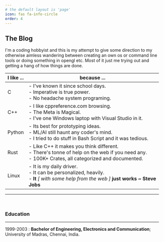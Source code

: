 ```yaml
---
# the default layout is 'page'
icon: fas fa-info-circle
order: 4
---
```

## The Blog

I'm a coding hobbyist and this is my attempt to give some direction to my otherwise aimless wandering between creating an own os or command line tools or doing something in opengl etc. Most of it just me trying out and getting a hang of how things are done. 

| I like ... | because ... |
|---|---|
|C| - I've known it since school days.<BR>- Imperative is true power. <BR>- No headache system programing.|
|C++|- I like cppreference.com browsing.<BR>- The Meta is Magical.<BR>- I've one Windows laptop with Visual Studio in it.|
|Python|- Its best for prototyping ideas.<BR>- ML/AI still haunt any coder's mind.<BR>- I tried to do stuff in Bash Script and it was tedious.|
|Rust|- Like C++ it makes you think different.<BR>- There's tonne of help on the web if you need any.<BR>- 100K+ Crates, all categorized and documented.|
|Linux|- It is my daily driver.<BR>- It can be personalized, heavily.<BR>- **It** *[ with some help from the web ]* **just works ~ Steve Jobs**|

---

<BR>

### Education
---

1999-2003 :   **Bachelor of Engineering, Electronics and Communication**; University of Madras, Chennai, India.
